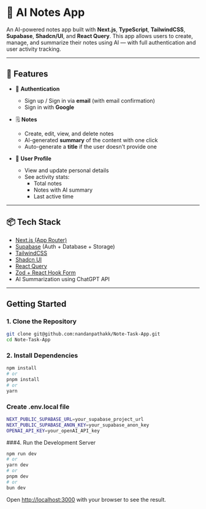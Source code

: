 # 📝 AI Notes App

An AI-powered notes app built with **Next.js**, **TypeScript**, **TailwindCSS**, **Supabase**, **Shadcn/UI**, and **React Query**. This app allows users to create, manage, and summarize their notes using AI — with full authentication and user activity tracking.

---

## 🚀 Features

- 🔐 **Authentication**
  - Sign up / Sign in via **email** (with email confirmation)
  - Sign in with **Google**

- 🗒️ **Notes**
  - Create, edit, view, and delete notes
  - AI-generated **summary** of the content with one click
  - Auto-generate a **title** if the user doesn't provide one

- 👤 **User Profile**
  - View and update personal details
  - See activity stats:
    - Total notes
    - Notes with AI summary
    - Last active time

---

## 📦 Tech Stack

- [Next.js (App Router)](https://nextjs.org)
- [Supabase](https://supabase.com) (Auth + Database + Storage)
- [TailwindCSS](https://tailwindcss.com)
- [Shadcn UI](https://ui.shadcn.com/)
- [React Query](https://tanstack.com/query)
- [Zod + React Hook Form](https://react-hook-form.com)
- AI Summarization using ChatGPT API

---


## Getting Started

### 1. Clone the Repository

```bash
git clone git@github.com:nandanpathakk/Note-Task-App.git
cd Note-Task-App
```

### 2. Install Dependencies
```bash
npm install
# or
pnpm install
# or
yarn
```

### Create .env.local file
```bash
NEXT_PUBLIC_SUPABASE_URL=your_supabase_project_url
NEXT_PUBLIC_SUPABASE_ANON_KEY=your_supabase_anon_key
OPENAI_API_KEY=your_openAI_API_key
```

###4. Run the Development Server
```bash
npm run dev
# or
yarn dev
# or
pnpm dev
# or
bun dev
```

Open [http://localhost:3000](http://localhost:3000) with your browser to see the result.
